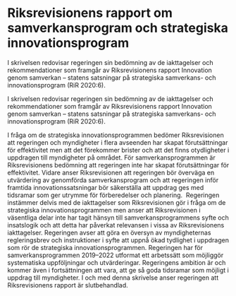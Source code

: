 # Riksrevisionens rapport om samverkansprogram och strategiska innovationsprogram

I skrivelsen redovisar regeringen sin bedömning av de iakttagelser och rekommendationer som framgår av Riksrevisionens rapport Innovation genom samverkan – statens satsningar på strategiska samverkans- och innovationsprogram (RiR 2020:6).

I skrivelsen redovisar regeringen sin bedömning av de iakttagelser och rekommendationer som framgår av Riksrevisionens rapport Innovation genom samverkan – statens satsningar på strategiska samverkans- och innovationsprogram (RiR 2020:6).

I fråga om de strategiska innovationsprogrammen bedömer Riksrevisionen att regeringen och myndigheter i flera avseenden har skapat förutsättningar för effektivitet men att det förekommer brister och att det finns otydligheter i uppdragen till myndigheter på området. För samverkansprogrammen är Riksrevisionens bedömning att regeringen inte har skapat förutsättningar för effektivitet. Vidare anser Riksrevisionen att regeringen bör överväga en utvärdering av genomförda samverkansprogram och att regeringen inför framtida innovationssatsningar bör säkerställa att uppdrag ges med tidsramar som ger utrymme för förberedelser och planering.  Regeringen instämmer delvis med de iakttagelser som Riksrevisionen gör i fråga om de strategiska innovationsprogrammen men anser att Riksrevisionen i väsentliga delar inte har tagit hänsyn till samverkansprogrammens syfte och insatslogik och att detta har påverkat relevansen i vissa av Riksrevisionens iakttagelser. Regeringen avser att göra en översyn av myndigheternas regleringsbrev och instruktioner i syfte att uppnå ökad tydlighet i uppdragen som rör de strategiska innovationsprogrammen. Regeringen har för samverkansprogrammen 2019–2022 utformat ett arbetssätt som möjliggör systematiska uppföljningar och utvärderingar. Regeringens ambition är och kommer även i fortsättningen att vara, att ge så goda tidsramar som möjligt i uppdrag till myndigheter. I och med denna skrivelse anser regeringen att Riksrevisionens rapport är slutbehandlad.
